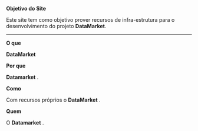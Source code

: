 **Objetivo do Site**

Este site tem como objetivo prover recursos de infra-estrutura para o desenvolvimento do projeto **DataMarket**.


---


**O que**

**DataMarket**


**Por que**

**Datamarket** .


**Como**

Com recursos próprios o **DataMarket** .

**Quem**

O **Datamarket** .
